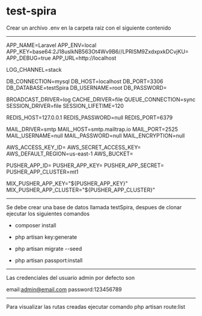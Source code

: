# test-spira

Crear un archivo .env en la carpeta raiz con el siguiente contenido

-------------------

APP_NAME=Laravel
APP_ENV=local
APP_KEY=base64:2J18uslkNB563Ot4Wv9B6//LPRlSM9ZxdxpxkDCvjKU=
APP_DEBUG=true
APP_URL=http://localhost

LOG_CHANNEL=stack

DB_CONNECTION=mysql
DB_HOST=localhost
DB_PORT=3306
DB_DATABASE=testSpira
DB_USERNAME=root
DB_PASSWORD=

BROADCAST_DRIVER=log
CACHE_DRIVER=file
QUEUE_CONNECTION=sync
SESSION_DRIVER=file
SESSION_LIFETIME=120

REDIS_HOST=127.0.0.1
REDIS_PASSWORD=null
REDIS_PORT=6379

MAIL_DRIVER=smtp
MAIL_HOST=smtp.mailtrap.io
MAIL_PORT=2525
MAIL_USERNAME=null
MAIL_PASSWORD=null
MAIL_ENCRYPTION=null

AWS_ACCESS_KEY_ID=
AWS_SECRET_ACCESS_KEY=
AWS_DEFAULT_REGION=us-east-1
AWS_BUCKET=

PUSHER_APP_ID=
PUSHER_APP_KEY=
PUSHER_APP_SECRET=
PUSHER_APP_CLUSTER=mt1

MIX_PUSHER_APP_KEY="${PUSHER_APP_KEY}"
MIX_PUSHER_APP_CLUSTER="${PUSHER_APP_CLUSTER}"

----------------

Se debe crear una base de datos llamada testSpira, despues de clonar ejecutar los siguientes comandos

- composer install

- php artisan key:generate

- php artisan migrate --seed

- php artisan passport:install

------------------------------------------------------------

Las credenciales del usuario admin por defecto son

email:admin@email.com
password:123456789

----------------------------------------

Para visualizar las rutas creadas ejecutar comando php artisan route:list
